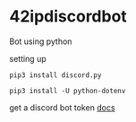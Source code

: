 # 42ipdiscordbot
Bot using python

setting up 

```pip3 install discord.py```

```pip3 install -U python-dotenv```

get a discord bot token 
[docs](https://discordpy.readthedocs.io/en/latest/)


